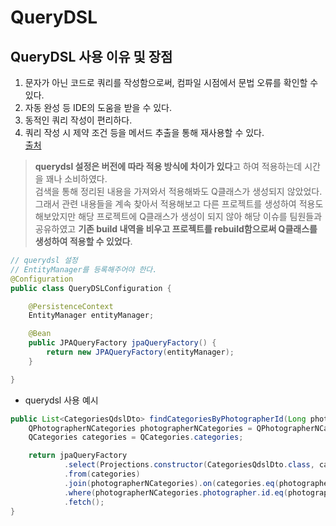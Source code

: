 # QueryDSL

## QueryDSL 사용 이유 및 장점

1. 문자가 아닌 코드로 쿼리를 작성함으로써, 컴파일 시점에서 문법 오류를 확인할 수 있다.
2. 자동 완성 등 IDE의 도움을 받을 수 있다.
3. 동적인 쿼리 작성이 편리하다.
4. 쿼리 작성 시 제약 조건 등을 메서드 추출을 통해 재사용할 수 있다.  
<a href="https://tecoble.techcourse.co.kr/post/2021-08-08-basic-querydsl/">출처</a>

> **querydsl 설정은 버전에 따라 적용 방식에 차이가 있다**고 하여 적용하는데 시간을 꽤나 소비하였다.  
검색을 통해 정리된 내용을 가져와서 적용해봐도 Q클래스가 생성되지 않았었다.  
그래서 관련 내용들을 계속 찾아서 적용해보고 다른 프로젝트를 생성하여 적용도 해보았지만 해당 프로젝트에 Q클래스가 생성이 되지 않아 해당 이슈를 팀원들과 공유하였고 **기존 build 내역을 비우고 프로젝트를 rebuild함으로써 Q클래스를 생성하여 적용할 수 있었다**.

```java
// querydsl 설정 
// EntityManager를 등록해주어야 한다.
@Configuration
public class QueryDSLConfiguration {

    @PersistenceContext
    EntityManager entityManager;

    @Bean
    public JPAQueryFactory jpaQueryFactory() {
        return new JPAQueryFactory(entityManager);
    }

}
```

- querydsl 사용 예시

```java
public List<CategoriesQdslDto> findCategoriesByPhotographerId(Long photographerId){
    QPhotographerNCategories photographerNCategories = QPhotographerNCategories.photographerNCategories;
    QCategories categories = QCategories.categories;

    return jpaQueryFactory
            .select(Projections.constructor(CategoriesQdslDto.class, categories.id, categories.name, photographerNCategories.price, photographerNCategories.description))
            .from(categories)
            .join(photographerNCategories).on(categories.eq(photographerNCategories.category))
            .where(photographerNCategories.photographer.id.eq(photographerId))
            .fetch();
}
```

